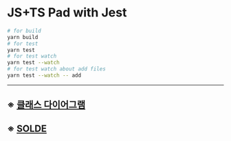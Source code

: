 # JS+TS Pad with Jest
```bash
# for build
yarn build
# for test
yarn test
# for test watch
yarn test --watch
# for test watch about add files
yarn test --watch -- add
```

---

## ※ [클래스 다이어그램](./doc/class-diagram.md)

## ※ [SOLDE](./doc/SOLID.md)





 